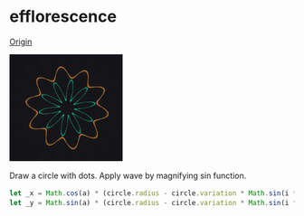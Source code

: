 efflorescence
===

[Origin](https://codepen.io/tmrDevelops/pen/prbdOY)

![](2017-11-29-10-49-24.png)

Draw a circle with dots.
Apply wave by magnifying sin function.

``` typescript
let _x = Math.cos(a) * (circle.radius - circle.variation * Math.sin(i * Math.PI / 18));
let _y = Math.sin(a) * (circle.radius - circle.variation * Math.sin(i * Math.PI / 18));
```